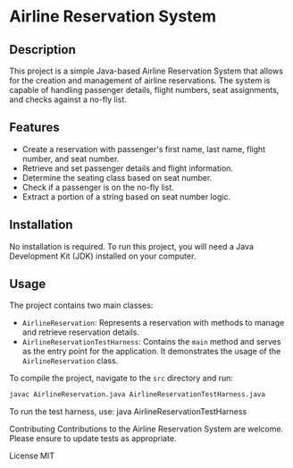 # Airline Reservation System

## Description
This project is a simple Java-based Airline Reservation System that allows for the creation and management of airline reservations. The system is capable of handling passenger details, flight numbers, seat assignments, and checks against a no-fly list.

## Features
- Create a reservation with passenger's first name, last name, flight number, and seat number.
- Retrieve and set passenger details and flight information.
- Determine the seating class based on seat number.
- Check if a passenger is on the no-fly list.
- Extract a portion of a string based on seat number logic.

## Installation
No installation is required. To run this project, you will need a Java Development Kit (JDK) installed on your computer.

## Usage
The project contains two main classes:
- `AirlineReservation`: Represents a reservation with methods to manage and retrieve reservation details.
- `AirlineReservationTestHarness`: Contains the `main` method and serves as the entry point for the application. It demonstrates the usage of the `AirlineReservation` class.

To compile the project, navigate to the `src` directory and run:

```bash
javac AirlineReservation.java AirlineReservationTestHarness.java
```
To run the test harness, use: java AirlineReservationTestHarness

Contributing
Contributions to the Airline Reservation System are welcome. Please ensure to update tests as appropriate.

License
MIT
